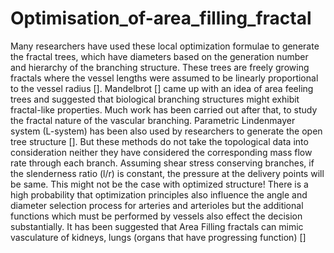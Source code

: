 # Optimisation_of-area_filling_fractal
Many researchers have used these local optimization formulae to generate the fractal trees, which have diameters based on the generation number and hierarchy of the branching structure. 
These trees are freely growing fractals where the vessel lengths were assumed to be linearly proportional to the vessel radius []. 
Mandelbrot [] came up with an idea of area feeling trees and suggested that biological branching structures might exhibit fractal-like properties. 
Much work has been carried out after that, to study the fractal nature of the vascular branching. 
Parametric Lindenmayer system (L-system) has been also used by researchers to generate the open tree structure []. 
But these methods do not take the topological data into consideration neither they have considered the corresponding mass flow rate through each branch. 
Assuming shear stress conserving branches, if the slenderness ratio (l/r) is constant, the pressure at the delivery points will be same. 
This might not be the case with optimized structure! There is a high probability that optimization principles also influence the angle and diameter selection process for arteries and arterioles but the additional functions which must be performed by vessels also effect the decision substantially. 
It has been suggested that Area Filling fractals can mimic vasculature of kidneys, lungs (organs that have progressing function) []
